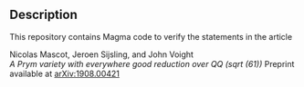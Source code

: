 Description
--

This repository contains Magma code to verify the statements in the article

Nicolas Mascot, Jeroen Sijsling, and John Voight  
*A Prym variety with everywhere good reduction over QQ (sqrt (61))*
Preprint available at [arXiv:1908.00421](https://arxiv.org/abs/1908.00421)
